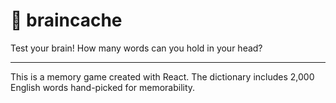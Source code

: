 # 🧠 braincache
Test your brain! How many words can you hold in your head?

***

This is a memory game created with React. The dictionary includes 2,000 English words hand-picked for memorability.

